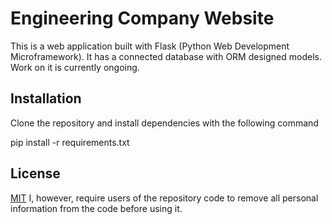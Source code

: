 # Engineering Company Website

This is a web application built with Flask (Python Web Development Microframework). It has a connected database with ORM designed models. Work on it is currently ongoing.

## Installation

Clone the repository and install dependencies with the following command

pip install -r requirements.txt

## License

[MIT](https://choosealicense.com/licenses/mit/)
I, however, require users of the repository code to remove all personal information from the code before using it.